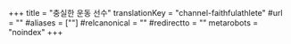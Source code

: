 +++
title = "충실한 운동 선수"
translationKey = "channel-faithfulathlete"
#url = ""
#aliases = [""]
#relcanonical = ""
#redirectto = ""
metarobots = "noindex"
+++
